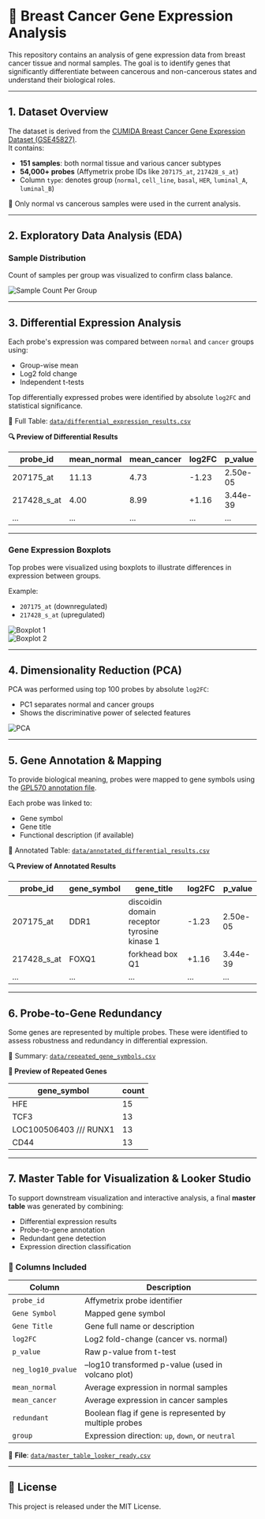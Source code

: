 # 🧬 Breast Cancer Gene Expression Analysis

This repository contains an analysis of gene expression data from breast cancer tissue and normal samples. The goal is to identify genes that significantly differentiate between cancerous and non-cancerous states and understand their biological roles.

---

## 1. Dataset Overview

The dataset is derived from the [CUMIDA Breast Cancer Gene Expression Dataset (GSE45827)](https://www.kaggle.com/datasets/brunogrisci/breast-cancer-gene-expression-cumida).  
It contains:

- **151 samples**: both normal tissue and various cancer subtypes
- **54,000+ probes** (Affymetrix probe IDs like `207175_at`, `217428_s_at`)
- Column `type`: denotes group (`normal`, `cell_line`, `basal`, `HER`, `luminal_A`, `luminal_B`)

🎯 Only normal vs cancerous samples were used in the current analysis.

---

## 2. Exploratory Data Analysis (EDA)

### Sample Distribution
Count of samples per group was visualized to confirm class balance.

![Sample Count Per Group](images/sample_count_per_group.png)

---

## 3. Differential Expression Analysis

Each probe's expression was compared between `normal` and `cancer` groups using:

- Group-wise mean
- Log2 fold change
- Independent t-tests

Top differentially expressed probes were identified by absolute `log2FC` and statistical significance.

📁 Full Table: [`data/differential_expression_results.csv`](data/differential_expression_results.csv)

**🔍 Preview of Differential Results**

| probe_id     | mean_normal | mean_cancer | log2FC   | p_value   |
|--------------|-------------|-------------|----------|-----------|
| 207175_at    | 11.13       | 4.73        | -1.23    | 2.50e-05  |
| 217428_s_at  | 4.00        | 8.99        | +1.16    | 3.44e-39  |
| ...          | ...         | ...         | ...      | ...       |

---

### Gene Expression Boxplots

Top probes were visualized using boxplots to illustrate differences in expression between groups.

Example:

- `207175_at` (downregulated)
- `217428_s_at` (upregulated)

![Boxplot 1](images/boxplot_207175_at.png)  
![Boxplot 2](images/boxplot_217428_s_at.png)

---

## 4. Dimensionality Reduction (PCA)

PCA was performed using top 100 probes by absolute `log2FC`:

- PC1 separates normal and cancer groups
- Shows the discriminative power of selected features

![PCA](images/pca_top100_log2fc.png)

---

## 5. Gene Annotation & Mapping

To provide biological meaning, probes were mapped to gene symbols using the [GPL570 annotation file](https://www.ncbi.nlm.nih.gov/geo/query/acc.cgi?acc=GPL570).

Each probe was linked to:

- Gene symbol
- Gene title
- Functional description (if available)

📁 Annotated Table: [`data/annotated_differential_results.csv`](data/annotated_differential_results.csv)

**🔍 Preview of Annotated Results**

| probe_id     | gene_symbol | gene_title                                     | log2FC  | p_value |
|--------------|-------------|------------------------------------------------|---------|---------|
| 207175_at    | DDR1        | discoidin domain receptor tyrosine kinase 1    | -1.23   | 2.50e-05|
| 217428_s_at  | FOXQ1       | forkhead box Q1                                | +1.16   | 3.44e-39|
| ...          | ...         | ...                                            | ...     | ...     |

---

## 6. Probe-to-Gene Redundancy

Some genes are represented by multiple probes. These were identified to assess robustness and redundancy in differential expression.

📁 Summary: [`data/repeated_gene_symbols.csv`](data/repeated_gene_symbols.csv)

**🔁 Preview of Repeated Genes**

| gene_symbol                         | count |
|-------------------------------------|-------|
| HFE                                 | 15    |
| TCF3                                | 13    |
| LOC100506403 /// RUNX1              | 13    |
| CD44                                | 13    |

---
## 7. Master Table for Visualization & Looker Studio

To support downstream visualization and interactive analysis, a final **master table** was generated by combining:

- Differential expression results
- Probe-to-gene annotation
- Redundant gene detection
- Expression direction classification

### 🔧 Columns Included

| Column             | Description                                                   |
|--------------------|---------------------------------------------------------------|
| `probe_id`         | Affymetrix probe identifier                                   |
| `Gene Symbol`      | Mapped gene symbol                                            |
| `Gene Title`       | Gene full name or description                                 |
| `log2FC`           | Log2 fold-change (cancer vs. normal)                          |
| `p_value`          | Raw p-value from t-test                                       |
| `neg_log10_pvalue` | –log10 transformed p-value (used in volcano plot)             |
| `mean_normal`      | Average expression in normal samples                          |
| `mean_cancer`      | Average expression in cancer samples                          |
| `redundant`        | Boolean flag if gene is represented by multiple probes        |
| `group`            | Expression direction: `up`, `down`, or `neutral`              |

📁 **File**: [`data/master_table_looker_ready.csv`](`data/master_table_looker_ready.csv`)

---

## 📜 License

This project is released under the MIT License.
